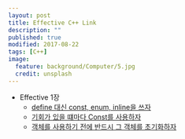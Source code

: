 ```yaml
---
layout: post
title: Effective C++ Link
description: ""
published: true
modified: 2017-08-22
tags: [C++]
image:
  feature: background/Computer/5.jpg
  credit: unsplash
---
```


- Effective 1장
    - [define 대신 const, enum, inline을 쓰자](https://github.com/UjinJung/ujinjung.github.io/blob/master/_posts/cpp/2017-07-05-EffectiveCpp_2.md)
    - [기회가 있을 떄마다 Const를 사용하자](https://github.com/UjinJung/ujinjung.github.io/blob/master/_posts/cpp/2017-07-05-EffectiveCpp_3.md)
    - [객체를 사용하기 전에 반드시 그 객체를 초기화하자](https://github.com/UjinJung/ujinjung.github.io/blob/master/_posts/cpp/2017-07-05-EffectiveCpp_4.md)
